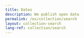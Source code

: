 ```yaml
---
title: Datos
description: We publish open data
permalink: /es/collection/search
layout: collection-search
lang-ref: collection/search
---
```

